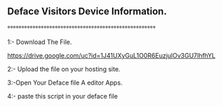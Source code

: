 
<h2>Deface Visitors Device Information.</h2>

°°°°°°°°°°°°°°°°°°°°°°°°°°°°°°°°°°°°°°°°°°°°°°°°°°°°°

1:- Download The File. <br>
 
https://drive.google.com/uc?id=1J41UXyGuL1O0R6EuzjulOv3GU7lhfhYL

2:- Upload the file on your hosting site.  <br>
 

3:-Open Your Deface file A editor Apps. <br>
            
4:- paste this script in your deface file <br>

 <script src="example.php"><script> <br>

5:- save your deface file <br> <br>

6:- Upload Deface on your Target site. <br> <br>

Deface visitors device information see <br> <br>

              (Example)<br> <br>
https://www.example.com/deface-visitor-info.txt <br>

<h3>Tutorial</h3>
https://youtu.be/QRHf7MnRpg8
